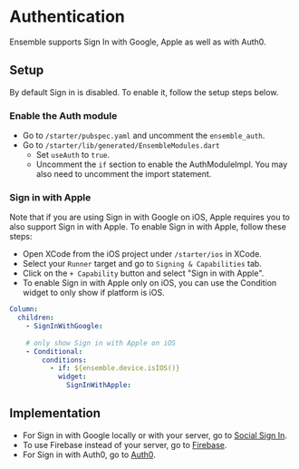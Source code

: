 # Authentication
Ensemble supports Sign In with Google, Apple as well as with Auth0.

## Setup
By default Sign in is disabled. To enable it, follow the setup steps below.

### Enable the Auth module
- Go to `/starter/pubspec.yaml` and uncomment the `ensemble_auth`.
- Go to `/starter/lib/generated/EnsembleModules.dart`
  - Set `useAuth` to `true`.
  - Uncomment the `if` section to enable the AuthModuleImpl. You may also need to uncomment the import statement.

### Sign in with Apple
Note that if you are using Sign in with Google on iOS, Apple requires you to also support Sign in with Apple. To enable Sign in with Apple, follow these steps:
- Open XCode from the iOS project under `/starter/ios` in XCode.
- Select your `Runner` target and go to `Signing & Capabilities` tab.
- Click on the `+ Capability` button and select "Sign in with Apple".
- To enable Sign in with Apple only on iOS, you can use the Condition widget to only show if platform is iOS.
```yaml
Column:
  children:
    - SignInWithGoogle:
        
    # only show Sign in with Apple on iOS
    - Conditional:
        conditions:
          - if: ${ensemble.device.isIOS()}
            widget:
              SignInWithApple:
```

## Implementation
- For Sign in with Google locally or with your server, go to [Social Sign In](/authentication/social-signin).
- To use Firebase instead of your server, go to [Firebase](/authentication/firebase).
- For Sign in with Auth0, go to [Auth0](/authentication/auth0).